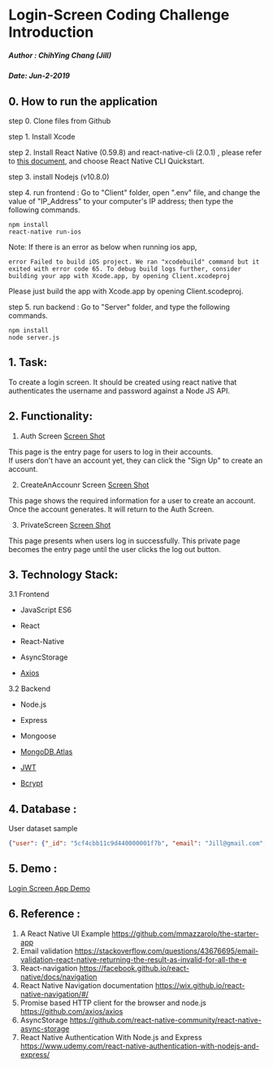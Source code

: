 # Login-Screen Coding Challenge Introduction

##### Author : ChihYing Chang (Jill)
##### Date: Jun-2-2019

## 0. How to run the application


step 0. Clone files from Github 

step 1. Install Xcode

step 2. Install React Native (0.59.8) and react-native-cli (2.0.1) , please refer to [this document](https://facebook.github.io/react-native/docs/getting-started.html), and choose React Native CLI Quickstart. 

step 3. install Nodejs  (v10.8.0)

step 4. run frontend : 
Go to "Client" folder, open ".env" file, and change the value of "IP_Address" to your computer's IP address; then type the following commands.

```
npm install
react-native run-ios
```

Note: If there is an error as below when running ios app, 
```
error Failed to build iOS project. We ran "xcodebuild" command but it exited with error code 65. To debug build logs further, consider building your app with Xcode.app, by opening Client.xcodeproj
```
Please just build the app with Xcode.app by opening Client.scodeproj.

step 5. run backend : 
Go to "Server" folder, and type the following commands.

```
npm install
node server.js
```



## 1. Task:

 To create a login screen. It should be created using react native that authenticates the username and password against a Node JS API.

## 2. Functionality:

1. Auth Screen 
[Screen Shot](https://ibb.co/ns5jHDc )

This page is the entry page for users to log in their accounts.  
If users don't have an account yet, they can click the "Sign Up" to create an account.

2. CreateAnAccounr Screen
[Screen Shot](https://ibb.co/cDzKk4L )

This page shows the required information for a user to create an account. Once the account generates. It will return to the Auth Screen.

3. PrivateScreen 
[Screen Shot](https://ibb.co/TkDtkyv )

This page presents when users log in successfully. This private page becomes the entry page until the user clicks the log out button.



## 3. Technology Stack:

3.1 Frontend
- JavaScript ES6
- React
- React-Native
- AsyncStorage 
    
- [Axios](https://github.com/axios/axios)

3.2 Backend
- Node.js
- Express
    
- Mongoose
    
- [MongoDB.Atlas](https://www.mongodb.com/cloud/atlas/migrate?utm_medium=INT&utm_source=atlas-login&utm_campaign=migrations)
    
- [JWT](https://jwt.io/introduction/)
    
- [Bcrypt](https://www.npmjs.com/package/bcrypt)
    
## 4. Database :

User dataset sample
```json
{"user": {"_id": "5cf4cbb11c9d440000001f7b", "email": "Jill@gmail.com", "password":  "$2b$12$jRa0TWq9VTiVxIX9YeYsEuppjvxEDwpzs8SC/wRYtoZtGKefWpXZe, "username": "Jill"}}
```

## 5. Demo :

[Login Screen App Demo](https://youtu.be/ELFKShNxKtU)

## 6. Reference :

1. A React Native UI Example
https://github.com/mmazzarolo/the-starter-app
2. Email validation
https://stackoverflow.com/questions/43676695/email-validation-react-native-returning-the-result-as-invalid-for-all-the-e
3. React-navigation
https://facebook.github.io/react-native/docs/navigation
4. React Native Navigation documentation
https://wix.github.io/react-native-navigation/#/
5. Promise based HTTP client for the browser and node.js
https://github.com/axios/axios
6. AsyncStorage
https://github.com/react-native-community/react-native-async-storage
7. React Native Authentication With Node.js and Express 
https://www.udemy.com/react-native-authentication-with-nodejs-and-express/

